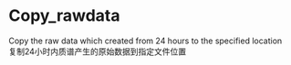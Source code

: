 # Copy_rawdata
Copy the raw data which created from 24 hours to the specified location  
复制24小时内质谱产生的原始数据到指定文件位置
